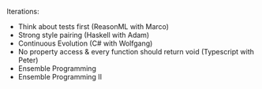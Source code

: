 Iterations:
* Think about tests first (ReasonML with Marco)
* Strong style pairing (Haskell with Adam)
* Continuous Evolution (C# with Wolfgang)
* No property access & every function should return void (Typescript with Peter)
* Ensemble Programming
* Ensemble Programming II
